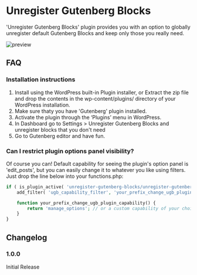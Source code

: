 # Unregister Gutenberg Blocks

'Unregister Gutenberg Blocks' plugin provides you with an option to globally unregister default Gutenberg Blocks and keep only those you really need.

![preview](https://raw.github.com/wpjsio/unregister-gutenberg-blocks/master/assets/screenshot-1.png)

## FAQ

### Installation instructions
 
1. Install using the WordPress built-in Plugin installer, or Extract the zip file and drop the contents in the wp-content/plugins/ directory of your WordPress installation.
2. Make sure thaty you have 'Gutenberg' plugin installed.
2. Activate the plugin through the ‘Plugins’ menu in WordPress.
3. In Dashboard go to Settings > Unregister Gutenberg Blocks and unregister blocks that you don't need
4. Go to Gutenberg editor and have fun.
 
### Can I restrict plugin options panel visibility?
 
Of course you can! Default capability for seeing the plugin's option panel is 'edit_posts', but you can easily change it to whatever you like using filters. Just drop the line below into your functions.php:

```php
if ( is_plugin_active( 'unregister-gutenberg-blocks/unregister-gutenberg-blocks.php' ) ) {
	add_filter( 'ugb_capability_filter', 'your_prefix_change_ugb_plugin_capability' );

	function your_prefix_change_ugb_plugin_capability() {
		return 'manage_options'; // or a custom capability of your choice
	}
}
```
 
## Changelog
 
### 1.0.0
Initial Release
